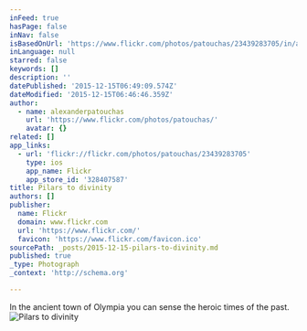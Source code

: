 ```yaml
---
inFeed: true
hasPage: false
inNav: false
isBasedOnUrl: 'https://www.flickr.com/photos/patouchas/23439283705/in/album-72157659541070874/'
inLanguage: null
starred: false
keywords: []
description: ''
datePublished: '2015-12-15T06:49:09.574Z'
dateModified: '2015-12-15T06:46:46.359Z'
author:
  - name: alexanderpatouchas
    url: 'https://www.flickr.com/photos/patouchas/'
    avatar: {}
related: []
app_links:
  - url: 'flickr://flickr.com/photos/patouchas/23439283705'
    type: ios
    app_name: Flickr
    app_store_id: '328407587'
title: Pilars to divinity
authors: []
publisher:
  name: Flickr
  domain: www.flickr.com
  url: 'https://www.flickr.com/'
  favicon: 'https://www.flickr.com/favicon.ico'
sourcePath: _posts/2015-12-15-pilars-to-divinity.md
published: true
_type: Photograph
_context: 'http://schema.org'

---
```

In the ancient town of Olympia you can sense the heroic times of the past.
![Pilars to divinity](https://farm1.staticflickr.com/583/23439283705_c9174ce13b_b.jpg)